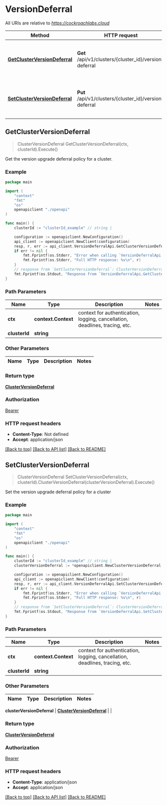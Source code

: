 # VersionDeferral

All URIs are relative to *https://cockroachlabs.cloud*

Method | HTTP request | Description
------------- | ------------- | -------------
[**GetClusterVersionDeferral**](VersionDeferralApi.md#GetClusterVersionDeferral) | **Get** /api/v1/clusters/{cluster_id}/version-deferral | Get the version upgrade deferral policy for a cluster.
[**SetClusterVersionDeferral**](VersionDeferralApi.md#SetClusterVersionDeferral) | **Put** /api/v1/clusters/{cluster_id}/version-deferral | Set the version upgrade deferral policy for a cluster



## GetClusterVersionDeferral

> ClusterVersionDeferral GetClusterVersionDeferral(ctx, clusterId).Execute()

Get the version upgrade deferral policy for a cluster.

### Example

```go
package main

import (
    "context"
    "fmt"
    "os"
    openapiclient "./openapi"
)

func main() {
    clusterId := "clusterId_example" // string | 

    configuration := openapiclient.NewConfiguration()
    api_client := openapiclient.NewClient(configuration)
    resp, r, err := api_client.VersionDeferralApi.GetClusterVersionDeferral(context.Background(), clusterId).Execute()
    if err != nil {
        fmt.Fprintf(os.Stderr, "Error when calling `VersionDeferralApi.GetClusterVersionDeferral``: %v\n", err)
        fmt.Fprintf(os.Stderr, "Full HTTP response: %v\n", r)
    }
    // response from `GetClusterVersionDeferral`: ClusterVersionDeferral
    fmt.Fprintf(os.Stdout, "Response from `VersionDeferralApi.GetClusterVersionDeferral`: %v\n", resp)
}
```

### Path Parameters

Name | Type | Description  | Notes
------------- | ------------- | ------------- | -------------
**ctx** | **context.Context** | context for authentication, logging, cancellation, deadlines, tracing, etc.
**clusterId** | **string** |  | 

### Other Parameters


Name | Type | Description  | Notes
------------- | ------------- | ------------- | -------------


### Return type

[**ClusterVersionDeferral**](ClusterVersionDeferral.md)

### Authorization

[Bearer](../README.md#Bearer)

### HTTP request headers

- **Content-Type**: Not defined
- **Accept**: application/json

[[Back to top]](#) [[Back to API list]](../README.md#documentation-for-api-endpoints)
[[Back to README]](../README.md)


## SetClusterVersionDeferral

> ClusterVersionDeferral SetClusterVersionDeferral(ctx, clusterId).ClusterVersionDeferral(clusterVersionDeferral).Execute()

Set the version upgrade deferral policy for a cluster

### Example

```go
package main

import (
    "context"
    "fmt"
    "os"
    openapiclient "./openapi"
)

func main() {
    clusterId := "clusterId_example" // string | 
    clusterVersionDeferral := *openapiclient.NewClusterVersionDeferral(openapiclient.ClusterVersionDeferralPolicy.Type("NOT_DEFERRED")) // ClusterVersionDeferral | 

    configuration := openapiclient.NewConfiguration()
    api_client := openapiclient.NewClient(configuration)
    resp, r, err := api_client.VersionDeferralApi.SetClusterVersionDeferral(context.Background(), clusterId).ClusterVersionDeferral(clusterVersionDeferral).Execute()
    if err != nil {
        fmt.Fprintf(os.Stderr, "Error when calling `VersionDeferralApi.SetClusterVersionDeferral``: %v\n", err)
        fmt.Fprintf(os.Stderr, "Full HTTP response: %v\n", r)
    }
    // response from `SetClusterVersionDeferral`: ClusterVersionDeferral
    fmt.Fprintf(os.Stdout, "Response from `VersionDeferralApi.SetClusterVersionDeferral`: %v\n", resp)
}
```

### Path Parameters

Name | Type | Description  | Notes
------------- | ------------- | ------------- | -------------
**ctx** | **context.Context** | context for authentication, logging, cancellation, deadlines, tracing, etc.
**clusterId** | **string** |  | 

### Other Parameters


Name | Type | Description  | Notes
------------- | ------------- | ------------- | -------------

 **clusterVersionDeferral** | [**ClusterVersionDeferral**](ClusterVersionDeferral.md) |  | 

### Return type

[**ClusterVersionDeferral**](ClusterVersionDeferral.md)

### Authorization

[Bearer](../README.md#Bearer)

### HTTP request headers

- **Content-Type**: application/json
- **Accept**: application/json

[[Back to top]](#) [[Back to API list]](../README.md#documentation-for-api-endpoints)
[[Back to README]](../README.md)

